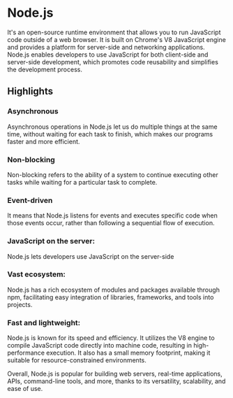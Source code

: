 # Node.js 
It's an open-source runtime environment that allows you to run JavaScript code outside of a web browser. It is built on Chrome's V8 JavaScript engine and provides a platform for server-side and networking applications. Node.js enables developers to use JavaScript for both client-side and server-side development, which promotes code reusability and simplifies the development process.

## Highlights

### Asynchronous
Asynchronous operations in Node.js let us do multiple things at the same time, without waiting for each task to finish, which makes our programs faster and more efficient.

### Non-blocking
Non-blocking refers to the ability of a system to continue executing other tasks while waiting for a particular task to complete. 

### Event-driven
It means that Node.js listens for events and executes specific code when those events occur, rather than following a sequential flow of execution.

### JavaScript on the server: 
Node.js lets developers use JavaScript on the server-side

### Vast ecosystem: 
Node.js has a rich ecosystem of modules and packages available through npm, facilitating easy integration of libraries, frameworks, and tools into projects.

### Fast and lightweight: 
Node.js is known for its speed and efficiency. It utilizes the V8 engine to compile JavaScript code directly into machine code, resulting in high-performance execution. It also has a small memory footprint, making it suitable for resource-constrained environments.

Overall, Node.js is popular for building web servers, real-time applications, APIs, command-line tools, and more, thanks to its versatility, scalability, and ease of use.








